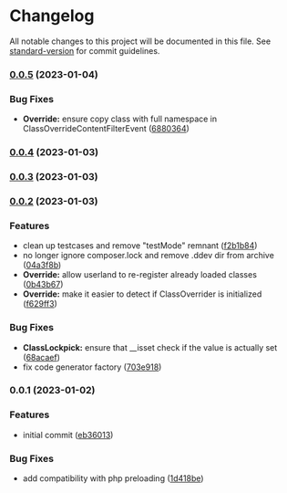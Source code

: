 # Changelog

All notable changes to this project will be documented in this file. See [standard-version](https://github.com/conventional-changelog/standard-version) for commit guidelines.

### [0.0.5](https://github.com/Neunerlei/lockpick/compare/v0.0.4...v0.0.5) (2023-01-04)


### Bug Fixes

* **Override:** ensure copy class with full namespace in ClassOverrideContentFilterEvent ([6880364](https://github.com/Neunerlei/lockpick/commit/688036485e4d9f19d2e2a336da995fb602a5198b))

### [0.0.4](https://github.com/Neunerlei/lockpick/compare/v0.0.3...v0.0.4) (2023-01-03)

### [0.0.3](https://github.com/Neunerlei/lockpick/compare/v0.0.2...v0.0.3) (2023-01-03)

### [0.0.2](https://github.com/Neunerlei/lockpick/compare/v0.0.1...v0.0.2) (2023-01-03)


### Features

* clean up testcases and remove "testMode" remnant ([f2b1b84](https://github.com/Neunerlei/lockpick/commit/f2b1b848068bcfd283c24fed9ca80d50612f628d))
* no longer ignore composer.lock and remove .ddev dir from archive ([04a3f8b](https://github.com/Neunerlei/lockpick/commit/04a3f8bbf838be6771b585974a307b4d8ea34d56))
* **Override:** allow userland to re-register already loaded classes ([0b43b67](https://github.com/Neunerlei/lockpick/commit/0b43b671fb29310330c736014b3f14d7abfa0586))
* **Override:** make it easier to detect if ClassOverrider is initialized ([f629ff3](https://github.com/Neunerlei/lockpick/commit/f629ff3d15fcf9acac4367d82f11c23008c5a1e2))


### Bug Fixes

* **ClassLockpick:** ensure that __isset check if the value is actually set ([68acaef](https://github.com/Neunerlei/lockpick/commit/68acaefa8a27f73f2a1e36fff87c6b4e756c1776))
* fix code generator factory ([703e918](https://github.com/Neunerlei/lockpick/commit/703e918b12bd67d83da38af1ecc55199ca35d0e8))

### 0.0.1 (2023-01-02)


### Features

* initial commit ([eb36013](https://github.com/Neunerlei/lockpick/commit/eb36013a559ec8b93535f3610d791bb7576993f6))


### Bug Fixes

* add compatibility with php preloading ([1d418be](https://github.com/Neunerlei/lockpick/commit/1d418be8094a10fb8619ad1663dfa249319d82c7))
